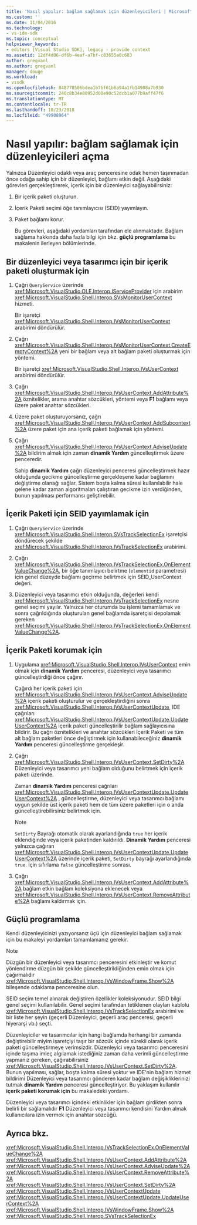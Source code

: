 ```yaml
---
title: 'Nasıl yapılır: bağlam sağlamak için düzenleyicileri | Microsoft Docs'
ms.custom: ''
ms.date: 11/04/2016
ms.technology:
- vs-ide-sdk
ms.topic: conceptual
helpviewer_keywords:
- editors [Visual Studio SDK], legacy - provide context
ms.assetid: 12df4d06-df6b-4eaf-a7bf-c83655a0c683
author: gregvanl
ms.author: gregvanl
manager: douge
ms.workload:
- vssdk
ms.openlocfilehash: 848778506bdea1b7bf61b6a94a1fb14908a7b930
ms.sourcegitcommit: 240c8b34e80952d00e90c52dcb1a077b9aff47f6
ms.translationtype: MT
ms.contentlocale: tr-TR
ms.lasthandoff: 10/23/2018
ms.locfileid: "49908964"
---
```

# <a name="how-to-provide-context-for-editors"></a>Nasıl yapılır: bağlam sağlamak için düzenleyicileri açma
Yalnızca Düzenleyici odaklı veya araç penceresine odak hemen taşınmadan önce odağa sahip için bir düzenleyici, bağlamı etkin değil. Aşağıdaki görevleri gerçekleştirerek, içerik için bir düzenleyici sağlayabilirsiniz:  
  
1. Bir içerik paketi oluşturun.  
  
2. İçerik Paketi seçimi öğe tanımlayıcısı (SEID) yayımlayın.  
  
3. Paket bağlamı korur.  
  
   Bu görevleri, aşağıdaki yordamları tarafından ele alınmaktadır. Bağlam sağlama hakkında daha fazla bilgi için bkz. **güçlü programlama** bu makalenin ilerleyen bölümlerinde.  
  
## <a name="to-create-a-context-bag-for-an-editor-or-a-designer"></a>Bir düzenleyici veya tasarımcı için bir içerik paketi oluşturmak için  
  
1.  Çağrı `QueryService` üzerinde <xref:Microsoft.VisualStudio.OLE.Interop.IServiceProvider> için arabirim <xref:Microsoft.VisualStudio.Shell.Interop.SVsMonitorUserContext> hizmeti.  
  
     Bir işaretçi <xref:Microsoft.VisualStudio.Shell.Interop.IVsMonitorUserContext> arabirimi döndürülür.  
  
2.  Çağrı <xref:Microsoft.VisualStudio.Shell.Interop.IVsMonitorUserContext.CreateEmptyContext%2A> yeni bir bağlam veya alt bağlam paketi oluşturmak için yöntemi.  
  
     Bir işaretçi <xref:Microsoft.VisualStudio.Shell.Interop.IVsUserContext> arabirimi döndürülür.  
  
3.  Çağrı <xref:Microsoft.VisualStudio.Shell.Interop.IVsUserContext.AddAttribute%2A> öznitelikler, arama anahtar sözcükleri, yöntemi veya **F1** bağlamı veya üzere paket anahtar sözcükleri.  
  
4.  Üzere paket oluşturuyorsanız, çağrı <xref:Microsoft.VisualStudio.Shell.Interop.IVsUserContext.AddSubcontext%2A> üzere paket için ana içerik paketi bağlamak için yöntemi.  
  
5.  Çağrı <xref:Microsoft.VisualStudio.Shell.Interop.IVsUserContext.AdviseUpdate%2A> bildirim almak için zaman **dinamik Yardım** güncelleştirmek üzere penceredir.  
  
     Sahip **dinamik Yardım** çağrı düzenleyici penceresi güncelleştirmek hazır olduğunda gecikme güncelleştirme gerçekleşene kadar bağlamını değiştirme olanağı sağlar. Sistem boşta kalma süresi kullanılabilir hale gelene kadar zaman algoritmaları çalıştıran gecikme izin verdiğinden, bunun yapılması performansı geliştirebilir.  
  
## <a name="to-publish-the-context-bag-to-the-seid"></a>İçerik Paketi için SEID yayımlamak için  
  
1.  Çağrı `QueryService` üzerinde <xref:Microsoft.VisualStudio.Shell.Interop.SVsTrackSelectionEx> işaretçisi döndürecek şekilde <xref:Microsoft.VisualStudio.Shell.Interop.IVsTrackSelectionEx> arabirimi.  
  
2.  Çağrı <xref:Microsoft.VisualStudio.Shell.Interop.IVsTrackSelectionEx.OnElementValueChange%2A>, bir öğe tanımlayıcı belirtme (`elementid` parametresi) için genel düzeyde bağlamı geçirme belirtmek için SEID_UserContext değeri.  
  
3.  Düzenleyici veya tasarımcı etkin olduğunda, değerleri kendi <xref:Microsoft.VisualStudio.Shell.Interop.IVsTrackSelectionEx> nesne genel seçimi yayılır. Yalnızca her oturumda bu işlemi tamamlamak ve sonra çağrıldığında oluşturulan genel bağlamda işaretçisi depolamak gereken <xref:Microsoft.VisualStudio.Shell.Interop.IVsTrackSelectionEx.OnElementValueChange%2A>.  
  
## <a name="to-maintain-the-context-bag"></a>İçerik Paketi korumak için  
  
1.  Uygulama <xref:Microsoft.VisualStudio.Shell.Interop.IVsUserContext> emin olmak için **dinamik Yardım** penceresi, düzenleyici veya tasarımcı güncelleştirdiği önce çağırır.  
  
     Çağırdı her içerik paketi için <xref:Microsoft.VisualStudio.Shell.Interop.IVsUserContext.AdviseUpdate%2A> içerik paketi oluşturulur ve gerçekleştirdiğini sonra <xref:Microsoft.VisualStudio.Shell.Interop.IVsUserContextUpdate>, IDE çağrıları <xref:Microsoft.VisualStudio.Shell.Interop.IVsUserContextUpdate.UpdateUserContext%2A> içerik paketi güncelleştirilir bağlam sağlayıcısına bildirir. Bu çağrı öznitelikleri ve anahtar sözcükleri İçerik Paketi ve tüm alt bağlam paketleri önce değiştirmek için kullanabileceğiniz **dinamik Yardım** penceresi güncelleştirme gerçekleşir.  
  
2.  Çağrı <xref:Microsoft.VisualStudio.Shell.Interop.IVsUserContext.SetDirty%2A> Düzenleyici veya tasarımcı yeni bağlam olduğunu belirtmek için içerik paketi üzerinde.  
  
     Zaman **dinamik Yardım** penceresi çağrıları <xref:Microsoft.VisualStudio.Shell.Interop.IVsUserContextUpdate.UpdateUserContext%2A> , güncelleştirme, düzenleyici veya tasarımcı bağlamı uygun şekilde üst içerik paketi hem de tüm üzere paketleri için o anda güncelleştirebilirsiniz belirtmek için.  
  
    > [!NOTE]
    >  `SetDirty` Bayrağı otomatik olarak ayarlandığında `true` her içerik eklendiğinde veya içerik paketinden kaldırıldı. **Dinamik Yardım** penceresi yalnızca çağıran <xref:Microsoft.VisualStudio.Shell.Interop.IVsUserContextUpdate.UpdateUserContext%2A> üzerinde içerik paketi, `SetDirty` bayrağı ayarlandığında `true`. İçin sıfırlama `false` güncelleştirme sonrası.  
  
3.  Çağrı <xref:Microsoft.VisualStudio.Shell.Interop.IVsUserContext.AddAttribute%2A> bağlam etkin bağlam koleksiyona eklenecek veya <xref:Microsoft.VisualStudio.Shell.Interop.IVsUserContext.RemoveAttribute%2A> bağlamı kaldırmak için.  
  
## <a name="robust-programming"></a>Güçlü programlama  
 Kendi düzenleyicinizi yazıyorsanız üçü için düzenleyici bağlam sağlamak için bu makaleyi yordamları tamamlamanız gerekir.  
  
> [!NOTE]
>  Düzgün bir düzenleyici veya tasarımcı penceresini etkinleştir ve komut yönlendirme düzgün bir şekilde güncelleştirildiğinden emin olmak için çağırmalıdır <xref:Microsoft.VisualStudio.Shell.Interop.IVsWindowFrame.Show%2A> bileşende odaklama penceresine olun.  
  
 SEID seçim temel alınarak değiştiren özellikler koleksiyonudur. SEID bilgi genel seçimi kullanılabilir. Genel seçimi tarafından tetiklenen olayları kablolu <xref:Microsoft.VisualStudio.Shell.Interop.IVsTrackSelectionEx> arabirimi ve bir liste her şeyin (geçerli Düzenleyici, geçerli araç penceresi, geçerli hiyerarşi vb.) seçti.  
  
 Düzenleyiciler ve tasarımcılar için hangi bağlamda herhangi bir zamanda değiştirebilir miyim işaretçiyi taşır bir sözcük içinde sürekli olarak içerik paketi güncelleştirmeye verimsizdir. Düzenleyici veya tasarımcı penceresini içinde taşıma imleç algılamak istediğiniz zaman daha verimli güncelleştirme yapmanız gereken, çağırabilirsiniz <xref:Microsoft.VisualStudio.Shell.Interop.IVsUserContext.SetDirty%2A>. Bunun yapılması, sağlar, boşta kalma süresi yoktur ve IDE'nin bağlam hizmet bildirimi Düzenleyici veya tasarımcı gönderen kadar bağlam değişikliklerinizi tutmak **dinamik Yardım** penceresi güncelleştiriyor. Bu yaklaşım kullanılır **içerik paketi korumak için** bu makaledeki yordamı.  
  
 Düzenleyici veya tasarımcı içindeki etkinlikler için bağlam girdikten sonra belirli bir sağlamalıdır **F1** Düzenleyici veya tasarımcı kendisini Yardım almak kullanıcılara izin vermek için anahtar sözcüğü.  
  
## <a name="see-also"></a>Ayrıca bkz.  
 <xref:Microsoft.VisualStudio.Shell.Interop.IVsTrackSelectionEx.OnElementValueChange%2A>   
 <xref:Microsoft.VisualStudio.Shell.Interop.IVsUserContext.AddAttribute%2A>   
 <xref:Microsoft.VisualStudio.Shell.Interop.IVsUserContext.AdviseUpdate%2A>   
 <xref:Microsoft.VisualStudio.Shell.Interop.IVsUserContext.RemoveAttribute%2A>   
 <xref:Microsoft.VisualStudio.Shell.Interop.IVsUserContext.SetDirty%2A>   
 <xref:Microsoft.VisualStudio.Shell.Interop.IVsUserContextUpdate>   
 <xref:Microsoft.VisualStudio.Shell.Interop.IVsUserContextUpdate.UpdateUserContext%2A>   
 <xref:Microsoft.VisualStudio.Shell.Interop.IVsWindowFrame.Show%2A>   
 <xref:Microsoft.VisualStudio.Shell.Interop.SVsTrackSelectionEx>